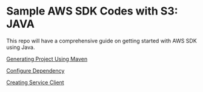 # Sample AWS SDK Codes with S3: JAVA

This repo will have a comprehensive guide on getting started with AWS SDK using Java.

[Generating Project Using Maven](/docs/Generating%20Project%20Using%20Maven.md)

[Configure Dependency](/docs/Configure%20Dependency.md)

[Creating Service Client](/docs/Creating%20Service%20Client.md)
